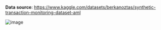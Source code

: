 **Data source**: https://www.kaggle.com/datasets/berkanoztas/synthetic-transaction-monitoring-dataset-aml

![image](https://github.com/Ibrahim-Maiga/ETL-Pipeline-For-Migrating-Processing-And-Querying-AML-Transactions/blob/main/AML-Project-Architecture-Diagram.png)
